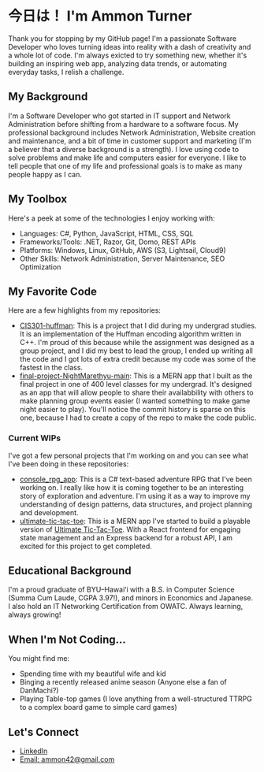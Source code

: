 # 今日は！ I'm Ammon Turner

Thank you for stopping by my GitHub page! I'm a passionate Software Developer who loves turning ideas into reality with a dash of creativity and a whole lot of code. I'm always exicted to try something new, whether it's building an inspiring web app, analyzing data trends, or automating everyday tasks, I relish a challenge.

## My Background

I'm a Software Developer who got started in IT support and Network Administration before shifting from a hardware to a software focus. My professional background includes Network Administration, Website creation and maintenance, and a bit of time in customer support and marketing (I'm a believer that a diverse background is a strength). I love using code to solve problems and make life and computers easier for everyone. I like to tell people that one of my life and professional goals is to make as many people happy as I can.

## My Toolbox

Here's a peek at some of the technologies I enjoy working with:
- Languages: C#, Python, JavaScript, HTML, CSS, SQL
- Frameworks/Tools: .NET, Razor, Git, Domo, REST APIs
- Platforms: Windows, Linux, GitHub, AWS (S3, Lightsail, Cloud9)
- Other Skills: Network Administration, Server Maintenance, SEO Optimization

## My Favorite Code

Here are a few highlights from my repositories:
- [CIS301-huffman](https://github.com/NightMarethyu/CIS301-huffman): This is a project that I did during my undergrad studies. It is an implementation of the Huffman encoding algorithm written in C++. I'm proud of this because while the assignment was designed as a group project, and I did my best to lead the group, I ended up writing all the code and I got lots of extra credit because my code was some of the fastest in the class.
- [final-project-NightMarethyu-main](https://github.com/NightMarethyu/final-project-NightMarethyu-main): This is a MERN app that I built as the final project in one of 400 level classes for my undergrad. It's designed as an app that will allow people to share their availabbility with others to make planning group events easier (I wanted something to make game night easier to play). You'll notice the commit history is sparse on this one, because I had to create a copy of the repo to make the code public.

### Current WIPs

I've got a few personal projects that I'm working on and you can see what I've been doing in these repositories:
- [console_rpg_app](https://github.com/NightMarethyu/console_rpg_app): This is a C# text-based adventure RPG that I've been working on. I really like how it is coming together to be an interesting story of exploration and adventure. I'm using it as a way to improve my understanding of design patterns, data structures, and project planning and development.
- [ultimate-tic-tac-toe](https://github.com/NightMarethyu/ultimate-tic-tac-toe): This is a MERN app I've started to build a playable version of [Ultimate Tic-Tac-Toe](https://en.wikipedia.org/wiki/Ultimate_tic-tac-toe). With a React frontend for engaging state management and an Express backend for a robust API, I am excited for this project to get completed.

## Educational Background

I'm a proud graduate of BYU–Hawaiʻi with a B.S. in Computer Science (Summa Cum Laude, CGPA 3.97!), and minors in Economics and Japanese. I also hold an IT Networking Certification from OWATC. Always learning, always growing!

## When I'm Not Coding...
You might find me:
- Spending time with my beautiful wife and kid
- Binging a recently released anime season (Anyone else a fan of DanMachi?)
- Playing Table-top games (I love anything from a well-structured TTRPG to a complex board game to simple card games)

## Let's Connect
- [LinkedIn](https://www.linkedin.com/in/ammondturner/)
- [Email: ammon42@gmail.com](mailto:ammon42@gmail.com)
